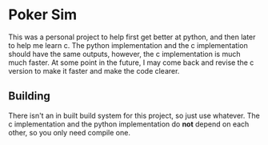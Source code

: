 # Poker Sim
This was a personal project to help first get better at python, and then later to help me learn c. The python implementation and the c implementation should have the same outputs, however, the c implementation is much much faster. At some point in the future, I may come back and revise the c version to make it faster and make the code clearer.

## Building
There isn't an in built build system for this project, so just use whatever. The c implementation and the python implementation do **not** depend on each other, so you only need compile one.
